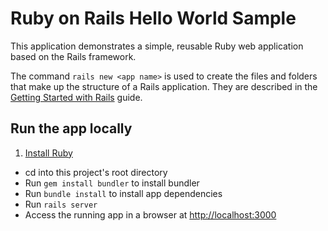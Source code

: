 # Ruby on Rails Hello World Sample

This application demonstrates a simple, reusable Ruby web application based on the Rails framework.

The command `rails new <app name>` is used to create the files and folders that make up the structure of a Rails application. They are described in the [Getting Started with Rails][] guide.

## Run the app locally

1. [Install Ruby][]
+ cd into this project's root directory
+ Run `gem install bundler` to install bundler
+ Run `bundle install` to install app dependencies
+ Run `rails server`
+ Access the running app in a browser at <http://localhost:3000>

[Install Ruby]: https://www.ruby-lang.org/en/documentation/installation
[Getting Started with Rails]: http://guides.rubyonrails.org/v3.2.8/getting_started.html#creating-the-blog-application
